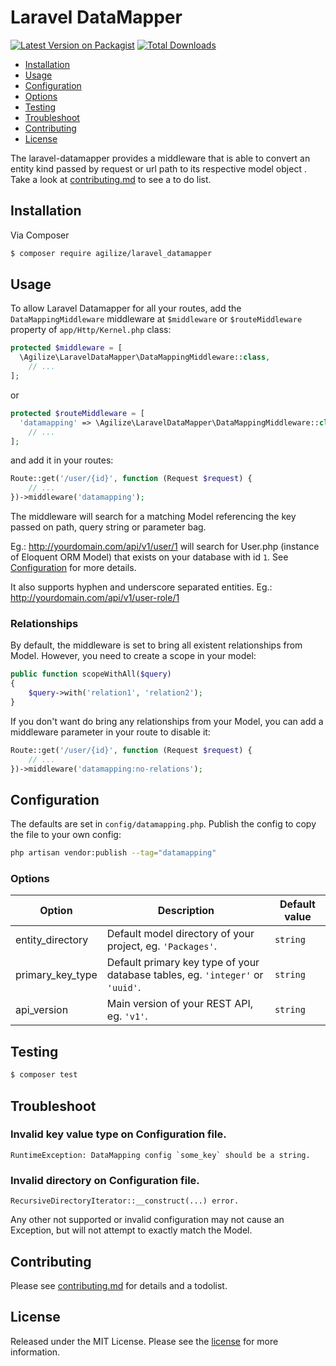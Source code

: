 # Laravel DataMapper

[![Latest Version on Packagist][ico-version]][link-packagist]
[![Total Downloads][ico-downloads]][link-downloads]

* [Installation](#installation)
* [Usage](#usage)
* [Configuration](#configuration)
* [Options](#options)
* [Testing](#testing)
* [Troubleshoot](#troubleshoot)
* [Contributing](#contributing)
* [License](#license)

The laravel-datamapper provides a middleware that is able to convert an entity kind passed by request or url path to its respective model object . Take a look at [contributing.md](contributing.md) to see a to do list.

## Installation

Via Composer

``` bash
$ composer require agilize/laravel_datamapper
```

## Usage
To allow Laravel Datamapper for all your routes, add the `DataMappingMiddleware` middleware at `$middleware` or `$routeMiddleware` property of  `app/Http/Kernel.php` class:

```php
protected $middleware = [
  \Agilize\LaravelDataMapper\DataMappingMiddleware::class,
    // ...
];
```

or 

```php
protected $routeMiddleware = [
  'datamapping' => \Agilize\LaravelDataMapper\DataMappingMiddleware::class,
    // ...
];
```

and add it in your routes:

```php
Route::get('/user/{id}', function (Request $request) {
    // ...
})->middleware('datamapping');
```

The middleware will search for a matching Model referencing the key passed on path, query string or parameter bag.

Eg.: http://yourdomain.com/api/v1/user/1 will search for User.php (instance of Eloquent ORM Model) that exists on your database with id `1`. See [Configuration](#configuration) for more details.

It also supports hyphen and underscore separated entities. Eg.: http://yourdomain.com/api/v1/user-role/1

### Relationships 
By default, the middleware is set to bring all existent relationships from Model. However, you need to create a scope in your model:
```php
public function scopeWithAll($query)
{
    $query->with('relation1', 'relation2');
}
```

If you don't want do bring any relationships from your Model, you can add a middleware parameter in your route to disable it:
```php
Route::get('/user/{id}', function (Request $request) {
    // ...
})->middleware('datamapping:no-relations');
```

## Configuration

The defaults are set in `config/datamapping.php`. Publish the config to copy the file to your own config:
```sh
php artisan vendor:publish --tag="datamapping"
```

### Options

| Option                   | Description                                                                          | Default value |
|--------------------------|--------------------------------------------------------------------------------------|---------------|
| entity_directory         | Default model directory of your project, eg. `'Packages'`.                           | `string`      |
| primary_key_type         | Default primary key type of your database tables, eg. `'integer'` or `'uuid'`.       | `string`      |
| api_version              | Main version of your REST API, eg. `'v1'`.                                             | `string`      |

## Testing

``` bash
$ composer test
```

## Troubleshoot

### Invalid key value type on Configuration file.

    RuntimeException: DataMapping config `some_key` should be a string.
    
### Invalid directory on Configuration file.
    
    RecursiveDirectoryIterator::__construct(...) error.
    
Any other not supported or invalid configuration may not cause an Exception, but will not attempt to exactly match the Model.

## Contributing

Please see [contributing.md](contributing.md) for details and a todolist.

## License

Released under the MIT License. Please see the [license](license.md) for more information.

[ico-version]: https://img.shields.io/packagist/v/agilize/laravel_datamapper.svg?style=flat-square
[ico-downloads]: https://img.shields.io/packagist/dt/agilize/laravel_datamapper.svg?style=flat-square

[link-packagist]: https://packagist.org/packages/agilize/laravel_datamapper
[link-downloads]: https://packagist.org/packages/agilize/laravel_datamapper
[link-author]: https://github.com/agilize
